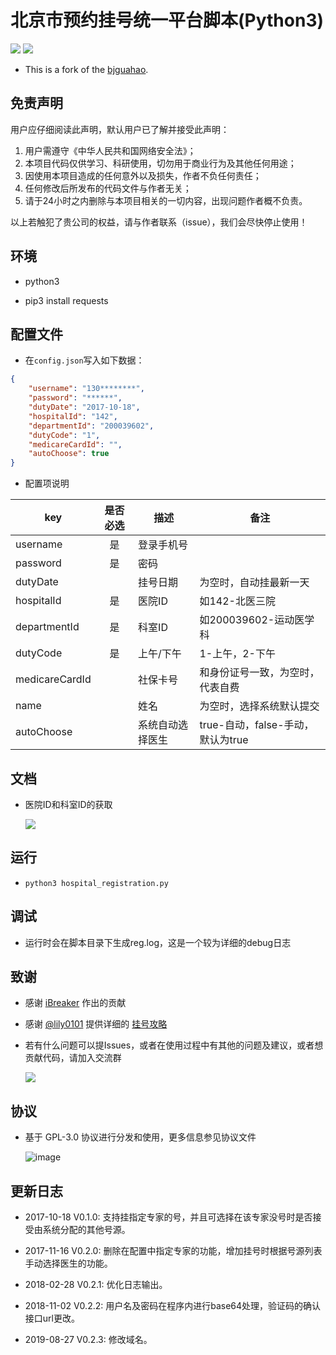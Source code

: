 # 北京市预约挂号统一平台脚本(Python3)

![](https://img.shields.io/badge/Language-Python3-007fc0.svg)
![](https://img.shields.io/badge/License-GPLv3-000000.svg)

- This is a fork of the [bjguahao](https://github.com/iBreaker/bjguahao).

## 免责声明

用户应仔细阅读此声明，默认用户已了解并接受此声明：

1. 用户需遵守《中华人民共和国网络安全法》；
2. 本项目代码仅供学习、科研使用，切勿用于商业行为及其他任何用途；
3. 因使用本项目造成的任何意外以及损失，作者不负任何责任；
4. 任何修改后所发布的代码文件与作者无关；
5. 请于24小时之内删除与本项目相关的一切内容，出现问题作者概不负责。

以上若触犯了贵公司的权益，请与作者联系（issue），我们会尽快停止使用！

## 环境

- python3

- pip3 install requests

## 配置文件

- 在`config.json`写入如下数据：

```json
{
    "username": "130********",
    "password": "******",
    "dutyDate": "2017-10-18",
    "hospitalId": "142",
    "departmentId": "200039602",
    "dutyCode": "1",
    "medicareCardId": "",
    "autoChoose": true
}
```

- 配置项说明

| key            | 是否必选 | 描述             | 备注                              |
|----------------|:--------:|------------------|-----------------------------------|
| username       |    是    | 登录手机号       |                                   |
| password       |    是    | 密码             |                                   |
| dutyDate       |          | 挂号日期         | 为空时，自动挂最新一天            |
| hospitalId     |    是    | 医院ID           | 如142-北医三院                    |
| departmentId   |    是    | 科室ID           | 如200039602-运动医学科            |
| dutyCode       |    是    | 上午/下午        | 1-上午，2-下午                    |
| medicareCardId |          | 社保卡号         | 和身份证号一致，为空时，代表自费  |
| name           |          | 姓名             | 为空时，选择系统默认提交          |
| autoChoose     |          | 系统自动选择医生 | true-自动，false-手动，默认为true |

## 文档

- 医院ID和科室ID的获取

    ![](https://github.com/wzhvictor/bjguahao/raw/master/img/get_id.png)

## 运行

- ```python3 hospital_registration.py```

## 调试

- 运行时会在脚本目录下生成reg.log，这是一个较为详细的debug日志

## 致谢

- 感谢 [iBreaker](https://github.com/iBreaker) 作出的贡献

- 感谢 [@lily0101](https://github.com/lily0101) 提供详细的 [挂号攻略](tips.md)

- 若有什么问题可以提Issues，或者在使用过程中有其他的问题及建议，或者想贡献代码，请加入交流群

    ![](https://github.com/wzhvictor/bjguahao/raw/master/img/qrcode.png)

## 协议

- 基于 GPL-3.0 协议进行分发和使用，更多信息参见协议文件

    ![image](https://www.gnu.org/graphics/gplv3-127x51.png)

## 更新日志

- 2017-10-18 V0.1.0: 支持挂指定专家的号，并且可选择在该专家没号时是否接受由系统分配的其他号源。

- 2017-11-16 V0.2.0: 删除在配置中指定专家的功能，增加挂号时根据号源列表手动选择医生的功能。

- 2018-02-28 V0.2.1: 优化日志输出。

- 2018-11-02 V0.2.2: 用户名及密码在程序内进行base64处理，验证码的确认接口url更改。

- 2019-08-27 V0.2.3: 修改域名。